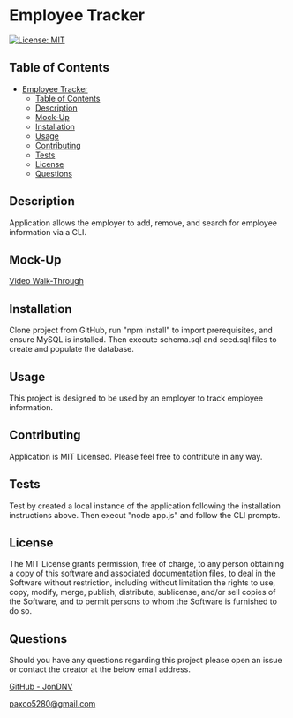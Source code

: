 # Employee Tracker

[![License: MIT](https://img.shields.io/badge/License-MIT-yellow.svg)](https://opensource.org/licenses/MIT)

## Table of Contents

- [Employee Tracker](#employee-tracker)
  - [Table of Contents](#table-of-contents)
  - [Description](#description)
  - [Mock-Up](#mock-up)
  - [Installation](#installation)
  - [Usage](#usage)
  - [Contributing](#contributing)
  - [Tests](#tests)
  - [License](#license)
  - [Questions](#questions)

## Description

Application allows the employer to add, remove, and search for employee information via a CLI.

## Mock-Up

[Video Walk-Through]()

## Installation

Clone project from GitHub, run "npm install" to import prerequisites, and ensure MySQL is installed. Then execute schema.sql and seed.sql files to create and populate the database.

## Usage

This project is designed to be used by an employer to track employee information.

## Contributing

Application is MIT Licensed. Please feel free to contribute in any way.

## Tests

Test by created a local instance of the application following the installation instructions above. Then execut "node app.js" and follow the CLI prompts.

## License

The MIT License grants permission, free of charge, to any person obtaining a copy of this software and associated documentation files, to deal in the Software without restriction, including without limitation the rights to use, copy, modify, merge, publish, distribute, sublicense, and/or sell copies of the Software, and to permit persons to whom the Software is furnished to do so.

## Questions

Should you have any questions regarding this project please open an issue or contact the creator at the below email address.

[GitHub - JonDNV](https://github.com/JonDNV)

[paxco5280@gmail.com](paxco5280@gmail.com)
